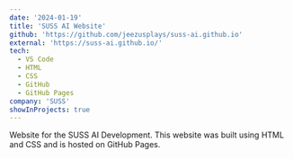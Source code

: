 ```yaml
---
date: '2024-01-19'
title: 'SUSS AI Website'
github: 'https://github.com/jeezusplays/suss-ai.github.io'
external: 'https://suss-ai.github.io/'
tech:
  - VS Code
  - HTML
  - CSS
  - GitHub
  - GitHub Pages
company: 'SUSS'
showInProjects: true
---
```


Website for the SUSS AI Development. This website was built using HTML and CSS and is hosted on GitHub Pages.
